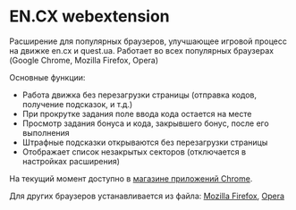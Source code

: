 # EN.CX webextension
Расширение для популярных браузеров, улучшающее игровой процесс на движке en.cx и quest.ua.
Работает во всех популярных браузерах (Google Chrome, Mozilla Firefox, Opera)

Основные функции:
* Работа движка без перезагрузки страницы (отправка кодов, получение подсказок, и т.д.)
* При прокрутке задания поле ввода кода остается на месте
* Просмотр задания бонуса и кода, закрывшего бонус, после его выполнения
* Штрафные подсказки открываются без перезагрузки страницы
* Отображает список незакрытых секторов (отключается в настройках расширения)

На текущий момент доступно в [магазине приложений Chrome](https://chrome.google.com/webstore/detail/%D1%80%D0%B0%D1%81%D1%88%D0%B8%D1%80%D0%B5%D0%BD%D0%B8%D0%B5-%D0%B4%D0%B2%D0%B8%D0%B6%D0%BA%D0%B0-encx/ifmagkfplnbpeandhkhiigbglofgihfl).

Для других браузеров устанавливается из файла: [Mozilla Firefox](https://github.com/L-Eugene/encx_extension/releases/download/v1.2.2/encx_extension-1.2.2-an+fx.xpi), [Opera](https://github.com/L-Eugene/encx_extension/releases/download/v1.2.2/encx_extension-1.2.2.crx)
